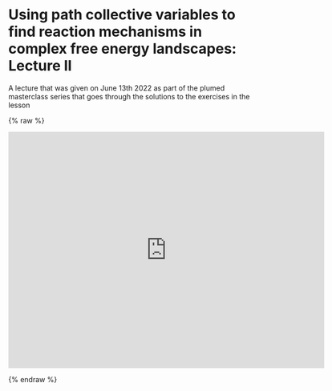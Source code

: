 # Using path collective variables to find reaction mechanisms in complex free energy landscapes: Lecture II

A lecture that was given on June 13th 2022 as part of the plumed masterclass series that goes through the solutions to the exercises in the lesson

{% raw %}
<p align="center"><iframe width="630" height="472" src="https://www.youtube.com/embed/m5eTgR232V4" frameborder="0" allowfullscreen></iframe></p>
{% endraw %}
